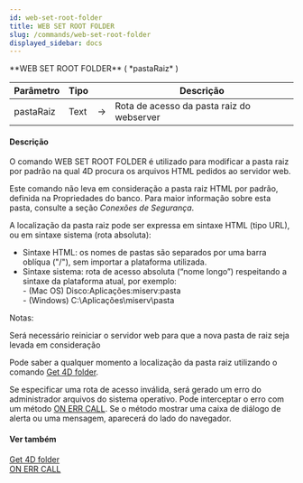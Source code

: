 ```yaml
---
id: web-set-root-folder
title: WEB SET ROOT FOLDER
slug: /commands/web-set-root-folder
displayed_sidebar: docs
---
```


<!--REF #_command_.WEB SET ROOT FOLDER.Syntax-->**WEB SET ROOT FOLDER** ( *pastaRaiz* )<!-- END REF-->
<!--REF #_command_.WEB SET ROOT FOLDER.Params-->
| Parâmetro | Tipo |  | Descrição |
| --- | --- | --- | --- |
| pastaRaiz | Text | &srarr; | Rota de acesso da pasta raiz do webserver |

<!-- END REF-->

#### Descrição 

<!--REF #_command_.WEB SET ROOT FOLDER.Summary-->O comando WEB SET ROOT FOLDER é utilizado para modificar a pasta raiz por padrão na qual 4D procura os arquivos HTML pedidos ao servidor web.<!-- END REF-->

Este comando não leva em consideração a pasta raiz HTML por padrão, definida na Propriedades do banco. Para maior informação sobre esta pasta, consulte a seção *Conexões de Segurança*.

A localização da pasta raiz pode ser expressa em sintaxe HTML (tipo URL), ou em sintaxe sistema (rota absoluta):  

* Sintaxe HTML: os nomes de pastas são separados por uma barra oblíqua ("/"), sem importar a plataforma utilizada.
* Sintaxe sistema: rota de acesso absoluta (“nome longo”) respeitando a sintaxe da plataforma atual, por exemplo:  
\- (Mac OS) Disco:Aplicações:miserv:pasta  
\- (Windows) C:\\Aplicações\\miserv\\pasta

Notas:

Será necessário reiniciar o servidor web para que a nova pasta de raiz seja levada em consideração

Pode saber a qualquer momento a localização da pasta raiz utilizando o comando [Get 4D folder](get-4d-folder.md).

Se especificar uma rota de acesso inválida, será gerado um erro do administrador arquivos do sistema operativo. Pode interceptar o erro com um método [ON ERR CALL](on-err-call.md). Se o método mostrar uma caixa de diálogo de alerta ou uma mensagem, aparecerá do lado do navegador.

#### Ver também 

[Get 4D folder](get-4d-folder.md)  
[ON ERR CALL](on-err-call.md)  